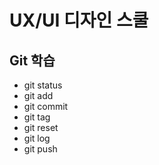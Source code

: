 # UX/UI 디자인 스쿨
## Git 학습
- git status
- git add
- git commit
- git tag
- git reset
- git log
- git push